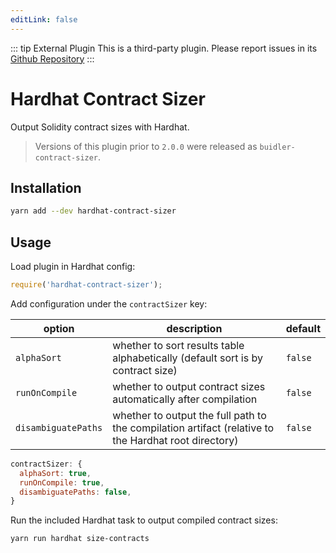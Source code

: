 ```yaml
---
editLink: false
---
```



::: tip External Plugin
This is a third-party plugin. Please report issues in its [Github Repository](https://github.com/ItsNickBarry/hardhat-contract-sizer/tree/master)
:::

# Hardhat Contract Sizer

Output Solidity contract sizes with Hardhat.

> Versions of this plugin prior to `2.0.0` were released as `buidler-contract-sizer`.

## Installation

```bash
yarn add --dev hardhat-contract-sizer
```

## Usage

Load plugin in Hardhat config:

```javascript
require('hardhat-contract-sizer');
```

Add configuration under the `contractSizer` key:

| option | description | default |
|-|-|-|
| `alphaSort` | whether to sort results table alphabetically (default sort is by contract size) | `false`
| `runOnCompile` | whether to output contract sizes automatically after compilation | `false` |
| `disambiguatePaths` | whether to output the full path to the compilation artifact (relative to the Hardhat root directory) | `false` |

```javascript
contractSizer: {
  alphaSort: true,
  runOnCompile: true,
  disambiguatePaths: false,
}
```

Run the included Hardhat task to output compiled contract sizes:

```bash
yarn run hardhat size-contracts
```
